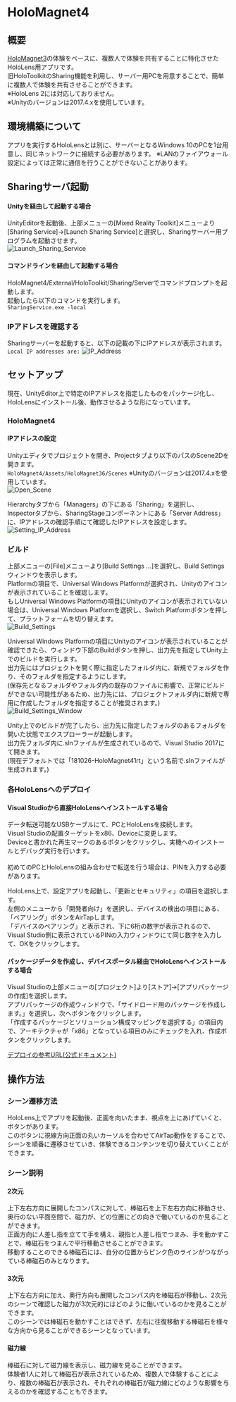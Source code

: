 # HoloMagnet4

## 概要
[HoloMagnet3](https://github.com/feel-physics/HoloMagnet3)の体験をベースに、複数人で体験を共有することに特化させたHoloLens用アプリです。<br>
旧HoloToolkitのSharing機能を利用し、サーバー用PCを用意することで、簡単に複数人で体験を共有させることができます。<br>
※HoloLens 2には対応しておりません。<br>
※Unityのバージョンは2017.4.xを使用しています。<br>

## 環境構築について
アプリを実行するHoloLensとは別に、サーバーとなるWindows 10のPCを1台用意し、同じネットワークに接続する必要があります。
※LANのファイアウォール設定によっては正常に通信を行うことができないことがあります。

## Sharingサーバ起動

#### Unityを経由して起動する場合
UnityEditorを起動後、上部メニューの[Mixed Reality Toolkit]メニューより[Sharing Service]→[Launch Sharing Service]と選択し、Sharingサーバー用プログラムを起動させます。<br>
![Launch_Sharing_Service](https://user-images.githubusercontent.com/14026964/90336462-04f11700-e017-11ea-8b19-33a81efb7740.png)

#### コマンドラインを経由して起動する場合
HoloMagnet4/External/HoloToolkit/Sharing/Serverでコマンドプロンプトを起動します。<br>
起動したら以下のコマンドを実行します。<br>
```SharingService.exe -local```

### IPアドレスを確認する
Sharingサーバーを起動すると、以下の記載の下にIPアドレスが表示されます。<br>
```Local IP addresses are:```
![IP_Address](https://user-images.githubusercontent.com/14026964/90336465-06224400-e017-11ea-8777-6c56318bda34.png)

## セットアップ
現在、UnityEditor上で特定のIPアドレスを指定したものをパッケージ化し、HoloLensにインストール後、動作させるような形になっています。<br>

### HoloMagnet4

#### IPアドレスの設定
Unityエディタでプロジェクトを開き、Projectタブより以下のパスのScene2Dを開きます。<br>
```HoloMagnet4/Assets/HoloMagnet36/Scenes```
※Unityのバージョンは2017.4.xを使用しています。<br>
![Open_Scene](https://user-images.githubusercontent.com/14026964/90336466-06224400-e017-11ea-96d2-b7479efea62c.png)

Hierarchyタブから「Managers」の下にある「Sharing」を選択し、<br>
Inspectorタブから、SharingStageコンポーネントにある「Server Address」に、IPアドレスの確認手順にて確認したIPアドレスを設定します。<br>
![Setting_IP_Address](https://user-images.githubusercontent.com/14026964/90336467-06bada80-e017-11ea-944f-0da1bb2e19aa.png)

### ビルド
上部メニューの[File]メニューより[Build Settings ...]を選択し、Build Settingsウィンドウを表示します。<br>
Platformの項目で、Universal Windows Platformが選択され、Unityのアイコンが表示されていることを確認します。<br>
もしUniversal Windows Platformの項目にUnityのアイコンが表示されていない場合は、Universal Windows Platformを選択し、Switch Platformボタンを押して、プラットフォームを切り替えます。<br>
![Build_Settings](https://user-images.githubusercontent.com/14026964/90336468-07537100-e017-11ea-84f2-f908b442bc3a.png)

Universal Windows Platformの項目にUnityのアイコンが表示されていることが確認できたら、ウィンドウ下部のBuildボタンを押し、出力先を指定してUnity上でのビルドを実行します。<br>
出力先にはプロジェクトを開く際に指定したフォルダ内に、新規でフォルダを作り、そのフォルダを指定するようにします。<br>
(保存先となるフォルダやフォルダ内の既存のファイルに影響で、正常にビルドができない可能性があるため、出力先には、プロジェクトフォルダ内に新規で専用に作成したフォルダを指定することが推奨されます。)<br>
![Build_Settings_Window](https://user-images.githubusercontent.com/14026964/90336469-07537100-e017-11ea-9337-29ddcc5abf70.png)

Unity上でのビルドが完了したら、出力先に指定したフォルダのあるフォルダを開いた状態でエクスプローラーが起動します。<br>
出力先フォルダ内に.slnファイルが生成されているので、Visual Studio 2017にて開きます。<br>
(現在デフォルトでは「181026-HoloMagnet41rt」という名前で.slnファイルが生成されます。)<br>

### 各HoloLensへのデプロイ

#### Visual Studioから直接HoloLensへインストールする場合
データ転送可能なUSBケーブルにて、PCとHoloLensを接続します。<br>
Visual Studioの配置ターゲットをx86、Deviceに変更します。<br>
Deviceと書かれた再生マークのあるボタンをクリックし、実機へのインストールとデバッグ実行を行います。<br>
<br>
初めてのPCとHoloLensの組み合わせで転送を行う場合は、PINを入力する必要があります。<br>

HoloLens上で、設定アプリを起動し、「更新とセキュリティ」の項目を選択します。<br>
左側のメニューから「開発者向け」を選択し、デバイスの検出の項目にある、「ペアリング」ボタンをAirTapします。<br>
「デバイスのペアリング」と表示され、下に6桁の数字が表示されるので、Visual Studio側に表示されているPINの入力ウィンドウにて同じ数字を入力して、OKをクリックします。<br>

#### パッケージデータを作成し、デバイスポータル経由でHoloLensへインストールする場合
Visual Studioの上部メニューの[プロジェクト]より[ストア]→[アプリパッケージの作成]を選択します。<br>
アプリパッケージの作成ウィンドウで、「サイドロード用のパッケージを作成します。」を選択し、次へボタンをクリックします。<br>
「作成するパッケージとソリューション構成マッピングを選択する」の項目内で、アーキテクチャが「x86」となっている項目のみにチェックを入れ、作成ボタンをクリックします。<br>


[デプロイの参考URL(公式ドキュメント)](https://docs.microsoft.com/ja-jp/windows/mixed-reality/using-visual-studio)

## 操作方法

### シーン遷移方法
HoloLens上でアプリを起動後、正面を向いたまま、視点を上にあげていくと、ボタンがあります。<br>
このボタンに視線方向正面の丸いカーソルを合わせてAirTap動作をすることで、シーンを順番に遷移させていき、体験できるコンテンツを切り替えていくことができます。<br>

### シーン説明

#### 2次元
上下左右方向に展開したコンパスに対して、棒磁石を上下左右方向に移動させ、奥行のない平面空間で、磁力が、どの位置にどの向きで働いているのか見ることができます。<br>
正面方向に人差し指を立てて手を構え、親指と人差し指でつまみ、手を動かすことで、棒磁石をつまんで平行移動させることができます。<br>
移動することのできる棒磁石には、自分の位置からピンク色のラインがつながっている棒磁石のみとなります。<br>

#### 3次元
上下左右方向に加え、奥行方向も展開したコンパス内を棒磁石が移動し、2次元のシーンで確認した磁力が3次元的にはどのように働いているのかを見ることができます。<br>
このシーンでは棒磁石を動かすことはできず、左右に往復移動する棒磁石を様々な方向から見ることができるシーンとなっています。<br>

#### 磁力線
棒磁石に対して磁力線を表示し、磁力線を見ることができます。<br>
体験者1人に対して棒磁石が表示されているため、複数人で体験することにより、複数の棒磁石が表示され、それぞれの棒磁石が磁力線にどのような影響を与えるのかを確認することもできます。<br>
